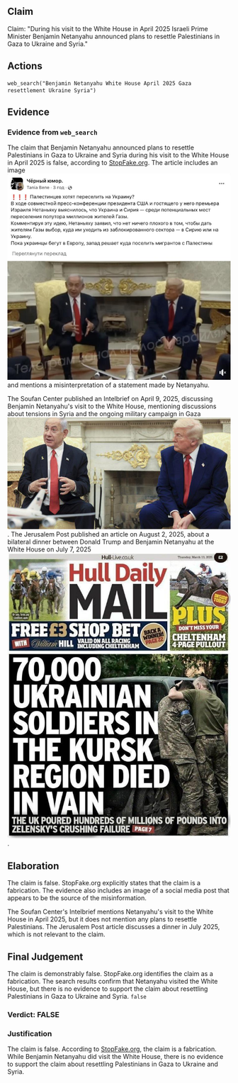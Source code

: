## Claim
Claim: "During his visit to the White House in April 2025 Israeli Prime Minister Benjamin Netanyahu announced plans to resettle Palestinians in Gaza to Ukraine and Syria."

## Actions
```
web_search("Benjamin Netanyahu White House April 2025 Gaza resettlement Ukraine Syria")
```

## Evidence
### Evidence from `web_search`
The claim that Benjamin Netanyahu announced plans to resettle Palestinians in Gaza to Ukraine and Syria during his visit to the White House in April 2025 is false, according to [StopFake.org](https://www.stopfake.org/en/fake-israeli-prime-minister-netanyahu-proposed-to-resettle-gaza-residents-to-ukraine-and-syria/). The article includes an image ![image 2170](media/2025-08-07_20-04-1754597094-615062.jpg) and mentions a misinterpretation of a statement made by Netanyahu.

The Soufan Center published an Intelbrief on April 9, 2025, discussing Benjamin Netanyahu's visit to the White House, mentioning discussions about tensions in Syria and the ongoing military campaign in Gaza ![image 2171](media/2025-08-07_20-04-1754597099-839739.jpg). The Jerusalem Post published an article on August 2, 2025, about a bilateral dinner between Donald Trump and Benjamin Netanyahu at the White House on July 7, 2025 ![image 1](media/0.jpg).


## Elaboration
The claim is false. StopFake.org explicitly states that the claim is a fabrication. The evidence also includes an image of a social media post that appears to be the source of the misinformation.

The Soufan Center's Intelbrief mentions Netanyahu's visit to the White House in April 2025, but it does not mention any plans to resettle Palestinians. The Jerusalem Post article discusses a dinner in July 2025, which is not relevant to the claim.


## Final Judgement
The claim is demonstrably false. StopFake.org identifies the claim as a fabrication. The search results confirm that Netanyahu visited the White House, but there is no evidence to support the claim about resettling Palestinians in Gaza to Ukraine and Syria. `false`

### Verdict: FALSE

### Justification
The claim is false. According to [StopFake.org](https://www.stopfake.org/en/fake-israeli-prime-minister-netanyahu-proposed-to-resettle-gaza-residents-to-ukraine-and-syria/), the claim is a fabrication. While Benjamin Netanyahu did visit the White House, there is no evidence to support the claim about resettling Palestinians in Gaza to Ukraine and Syria.
